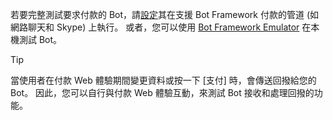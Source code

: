 若要完整測試要求付款的 Bot，請[設定](~/bot-service-manage-channels.md)其在支援 Bot Framework 付款的管道 (如網路聊天和 Skype) 上執行。 或者，您可以使用 [Bot Framework Emulator](~/bot-service-debug-emulator.md) 在本機測試 Bot。

> [!TIP]
> 當使用者在付款 Web 體驗期間變更資料或按一下 [支付] 時，會傳送回撥給您的 Bot。 因此，您可以自行與付款 Web 體驗互動，來測試 Bot 接收和處理回撥的功能。

